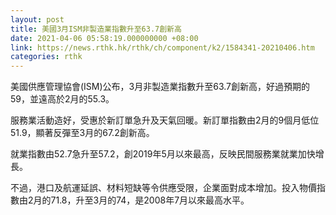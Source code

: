 ```yaml
---
layout: post
title: 美國3月ISM非製造業指數升至63.7創新高
date: 2021-04-06 05:58:19.000000000 +08:00
link: https://news.rthk.hk/rthk/ch/component/k2/1584341-20210406.htm
categories: rthk
---
```


美國供應管理協會(ISM)公布，3月非製造業指數升至63.7創新高，好過預期的59，並遠高於2月的55.3。

服務業活動造好，受惠於新訂單急升及天氣回暖。新訂單指數由2月的9個月低位51.9，顯著反彈至3月的67.2創新高。

就業指數由52.7急升至57.2，創2019年5月以來最高，反映民間服務業就業加快增長。

不過，港口及航運延誤、材料短缺等令供應受限，企業面對成本增加。投入物價指數由2月的71.8，升至3月的74，是2008年7月以來最高水平。
